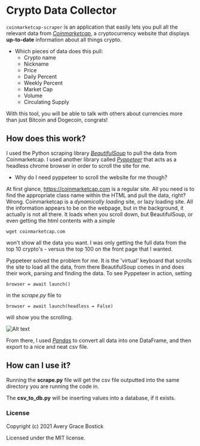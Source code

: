 # Crypto Data Collector

`coinmarketcap-scraper` is an application that easily lets you pull all the relevant data from *[Coinmarketcap](coinmarketcap.com)*, a cryptocurrency website that displays **up-to-date** information about all things crypto. 
- Which pieces of data does this pull:
    - Crypto name
    - Nickname
    - Price
    - Daily Percent
    - Weekly Percent
    - Market Cap
    - Volume
    - Circulating Supply
     
With this tool, you will be able to talk with others about currencies more than just Bitcoin and Dogecoin, congrats!

## How does this work?

I used the Python scraping library *[BeautifulSoup](https://beautiful-soup-4.readthedocs.io/en/latest/)* to pull the data from Coinmarketcap. I used another library called *[Pyppeteer](https://pyppeteer.github.io/pyppeteer/)* that acts as a headless chrome browser in order to scroll the site for me. 

- Why do I need pyppeteer to scroll the website for me though?

At first glance, <https://coinmarketcap.com> is a regular site. All you need is to find the appropriate class name within the HTML and pull the data, right? Wrong. Coinmarketcap is a *dynamically loading* site, or lazy loading site. All the information appears to be on the webpage, but in the background, it actually is not all there. It loads when you scroll down, but BeautifulSoup, or even getting the html contents with a simple 

```wget coinmarketcap.com```

won't show all the data you want. I was only getting the full data from the top 10 crypto's - versus the top 100 on the front page that I wanted.

Pyppeteer solved the problem for me. It is the 'virtual' keyboard that scrolls the site to load all the data, from there BeautifulSoup comes in and does their work, parsing and finding the data. To see Pyppeteer in action, setting  


```browser = await launch()```

in the *scrape.py* file to

```browser = await launch(headless = False)```

will show you the scrolling.


![Alt text](headless-scrolling.gif)



From there, I used *[Pandas](https://pandas.pydata.org/)* to convert all data into one DataFrame, and then export to a nice and neat csv file.


## How can I use it?

Running the **scrape.py** file will get the csv file outputted into the same directory you are running the code in.

The **csv_to_db.py** will be inserting values into a database, if it exists. 


### License

Copyright (c) 2021 Avery Grace Bostick

Licensed under the MIT license.